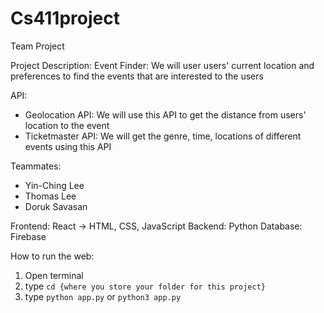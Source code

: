# Cs411project
Team Project 

Project Description:
Event Finder: We will user users' current location and preferences to find the events that are interested to the users

API:
* Geolocation API: We will use this API to get the distance from users' location to the event
* Ticketmaster API: We will get the genre, time, locations of different events using this API
 
Teammates:
* Yin-Ching Lee
* Thomas Lee
* Doruk Savasan

Frontend: React -> HTML, CSS, JavaScript
Backend: Python
Database: Firebase


How to run the web: 
1. Open terminal
2. type `cd {where you store your folder for this project}`
3. type `python app.py` or `python3 app.py`

